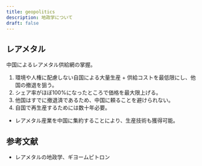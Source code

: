 ```yaml
---
title: geopolitics
description: 地政学について
draft: false
---
```


## レアメタル

中国によるレアメタル供給網の掌握。

1. 環境や人権に配慮しない自国による大量生産 + 供給コストを最低限にし、他国の撤退を狙う。
2. シェア率がほぼ100%になったところで価格を最大限上げる。
3. 他国はすでに撤退済であるため、中国に頼ることを避けられない。
4. 自国で再生産するためには数十年必要。

- レアメタル産業を中国に集約することにより、生産技術も獲得可能。

## 参考文献

- レアメタルの地政学、ギヨームピトロン
